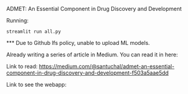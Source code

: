 ADMET: An Essential Component in Drug Discovery and Development

Running:

```streamlit run all.py```

*** Due to Github lfs policy, unable to upload ML models. 

Already writing a series of article in Medium. You can read it in here:

Link to read: https://medium.com/@santuchal/admet-an-essential-component-in-drug-discovery-and-development-f503a5aae5dd

Link to see the webapp: 